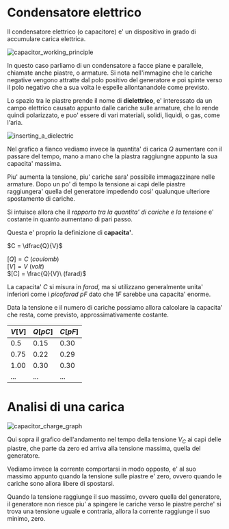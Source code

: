 # Condensatore elettrico  

Il condensatore elettrico (o capacitore) e' un dispositivo in grado di accumulare carica elettrica.  

![capacitor_working_principle](https://user-images.githubusercontent.com/7195133/212493107-2eca2231-6535-48eb-a7bb-031ac5f9dd47.gif)  

In questo caso parliamo di un condensatore a facce piane e parallele, chiamate anche piastre, o armature. Si nota nell'immagine che le cariche negative vengono attratte dal polo positivo del generatore e poi spinte verso il polo negativo che a sua volta le espelle allontanandole come previsto.  

Lo spazio tra le piastre prende il nome di **dielettrico**, e' interessato da un campo elettrico causato appunto dalle cariche sulle armature, che lo rende quindi polarizzato, e puo' essere di vari materiali, solidi, liquidi, o gas, come l'aria.  

![inserting_a_dielectric](https://user-images.githubusercontent.com/7195133/212534881-d973e703-8ff6-4d82-8c10-4da16cfbde84.jpg)  

Nel grafico a fianco vediamo invece la quantita' di carica $Q$ aumentare con il passare del tempo, mano a mano che la piastra raggiungne appunto la sua capacita' massima.  

Piu' aumenta la tensione, piu' cariche sara' possibile immagazzinare nelle armature. Dopo un po' di tempo la tensione ai capi delle piastre raggiungera' quella del generatore impedendo cosi' qualunque ulteriore spostamento di cariche.  

Si intuisce allora che il *rapporto tra la quantita' di cariche e la tensione* e' costante in quanto aumentano di pari passo.  

Questa e' proprio la definizione di **capacita'**.  

$C = \dfrac{Q}{V}$    

$[Q] = C\ (coulomb)$  
$[V] = V\ (volt)$  
$[C] = \frac{Q}{V}\ (farad)$  

La capacita' $C$ si misura in *farad*, ma si utilizzano generalmente unita' inferiori come i *picofarad* $pF$ dato che $1F$ sarebbe una capacita' enorme.  

Data la tensione e il numero di cariche possiamo allora calcolare la capacita' che resta, come previsto, approssimativamente costante.    

| $V[V]$ | $Q[pC]$ | $C[pF]$ |
| ------ | ------- | ------- |
| $0.5$  | $0.15$  | $0.30$  |
| $0.75$ | $0.22$  | $0.29$  |
| $1.00$ | $0.30$  | $0.30$  |
| $...$  | $...$   | $...$   |


# Analisi di una carica  

![capacitor_charge_graph](https://user-images.githubusercontent.com/7195133/212497146-3dfd9ee1-4768-41fb-a51d-ab1b7678839f.jpg)  

Qui sopra il grafico dell'andamento nel tempo della tensione $V_C$ ai capi delle piastre, che parte da zero ed arriva alla tensione massima, quella del generatore.  

Vediamo invece la corrente comportarsi in modo opposto, e' al suo massimo appunto quando la tensione sulle piastre e' zero, ovvero quando le cariche sono allora libere di spostarsi.  

Quando la tensione raggiunge il suo massimo, ovvero quella del generatore, il generatore non riesce piu' a spingere le cariche verso le piastre perche' si trova una tensione uguale e contraria, allora la corrente raggiunge il suo minimo, zero. 